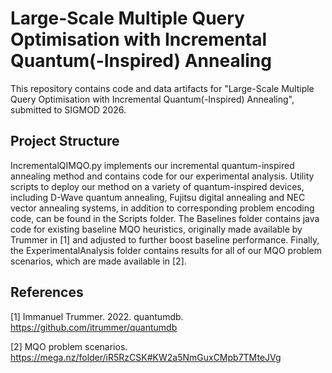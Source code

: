 # Large-Scale Multiple Query Optimisation with Incremental Quantum(-Inspired) Annealing

This repository contains code and data artifacts for "Large-Scale Multiple Query Optimisation with Incremental Quantum(-Inspired) Annealing", submitted to SIGMOD 2026.

## Project Structure

IncrementalQIMQO.py implements our incremental quantum-inspired annealing method and contains code for our experimental analysis. Utility scripts to deploy our method on a variety of quantum-inspired devices, including D-Wave quantum annealing, Fujitsu digital annealing and NEC vector annealing systems, in addition to corresponding problem encoding code, can be found in the Scripts folder. The Baselines folder contains java code for existing baseline MQO heuristics, originally made available by Trummer in [1] and adjusted to further boost baseline performance. Finally, the ExperimentalAnalysis folder contains results for all of our MQO problem scenarios, which are made available in [2].   

## References

[1] Immanuel Trummer. 2022. quantumdb. https://github.com/itrummer/quantumdb

[2] MQO problem scenarios. https://mega.nz/folder/iR5RzCSK#KW2a5NmGuxCMpb7TMteJVg
